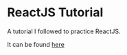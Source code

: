 # ReactJS Tutorial

A tutorial I followed to practice ReactJS.

It can be found [here](https://www.youtube.com/playlist?list=PLC3y8-rFHvwgg3vaYJgHGnModB54rxOk3)
